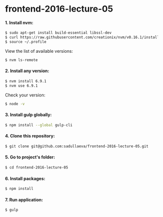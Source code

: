 # frontend-2016-lecture-05

#### 1. Install nvm:

```sh
$ sudo apt-get install build-essential libssl-dev
$ curl https://raw.githubusercontent.com/creationix/nvm/v0.16.1/install.sh | sh
$ source ~/.profile
```

View the list of available versions:

```sh
$ nvm ls-remote
```

#### 2. Install any version:

```sh
$ nvm install 6.9.1
$ nvm use 6.9.1
```

Check your version:

```sh
$ node -v
```

#### 3. Install gulp globally:

```sh
$ npm install --global gulp-cli
```

#### 4. Clone this repository:

```sh
$ git clone git@github.com:sadullaeva/frontend-2016-lecture-05.git
```

#### 5. Go to project's folder:

```sh
$ cd frontend-2016-lecture-05
```

#### 6. Install packages:

```sh
$ npm install
```

#### 7. Run application:

```sh
$ gulp
```
